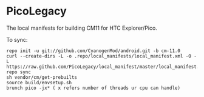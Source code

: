 PicoLegacy
==============

The local manifests for building CM11 for HTC Explorer/Pico.

To sync:

    repo init -u git://github.com/CyanogenMod/android.git -b cm-11.0
    curl --create-dirs -L -o .repo/local_manifests/local_manifest.xml -O -L  https://raw.github.com/PicoLegacy/local_manifest/master/local_manifest.xml
    repo sync
    sh vendor/cm/get-prebuilts
    source build/envsetup.sh
    brunch pico -jx* ( x refers number of threads ur cpu can handle)
